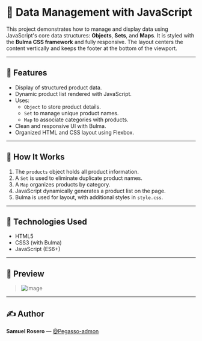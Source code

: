 # 🧠 Data Management with JavaScript

This project demonstrates how to manage and display data using JavaScript's core data structures: **Objects**, **Sets**, and **Maps**. It is styled with the **Bulma CSS framework** and fully responsive. The layout centers the content vertically and keeps the footer at the bottom of the viewport.

---

## 🚀 Features

- Display of structured product data.
- Dynamic product list rendered with JavaScript.
- Uses:
  - `Object` to store product details.
  - `Set` to manage unique product names.
  - `Map` to associate categories with products.
- Clean and responsive UI with Bulma.
- Organized HTML and CSS layout using Flexbox.

---

## 🧩 How It Works

1. The `products` object holds all product information.
2. A `Set` is used to eliminate duplicate product names.
3. A `Map` organizes products by category.
4. JavaScript dynamically generates a product list on the page.
5. Bulma is used for layout, with additional styles in `style.css`.

---

## 🔧 Technologies Used

- HTML5
- CSS3 (with Bulma)
- JavaScript (ES6+)

---

## 📸 Preview

> ![image](https://github.com/user-attachments/assets/aa73795c-d874-4077-b586-2137df2e1510)

---

## ✍️ Author

**Samuel Rosero** — [@Pegasso-admon](https://github.com/Pegasso-admon)
